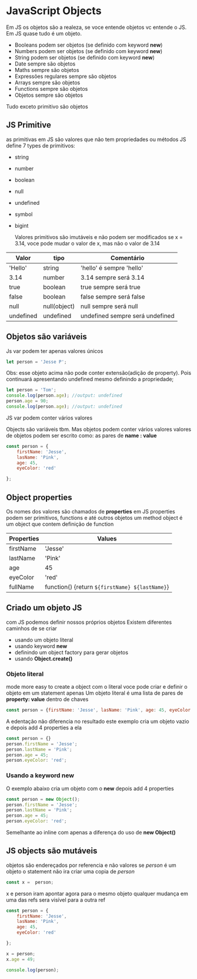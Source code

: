 # JavaScript Objects
Em JS os objetos são a realeza, se voce entende objetos vc entende o JS.
Em JS quase tudo é um objeto.
- Booleans podem ser objetos (se definido com keyword __new__)
- Numbers podem ser objetos (se definido com keyword __new__)
- String podem ser objetos (se definido com keyword __new__)
- Date sempre são objetos 
- Maths sempre são objetos 
- Expressões regulares sempre são objetos 
- Arrays sempre são objetos
- Functions sempre são objetos
- Objetos sempre são objetos

Tudo exceto primitivo são objetos

## JS Primitive
as primitivas em JS são valores que não tem propriedades ou métodos 
JS define 7 types de primitivos:

- string 
- number
- boolean
- null
- undefined
- symbol
- bigint


    Valores primitivos são imutáveis e não podem ser modificados
    se x = 3.14, voce pode mudar o valor de x, mas não o valor de 3.14

Valor | tipo | Comentário
|--|--|--|
'Hello' | string | 'hello' é sempre 'hello'|
3.14|number| 3.14 sempre será 3.14|
true| boolean| true sempre será true|
false | boolean| false sempre será false|
null| null(object)| null sempre será null|
undefined|undefined|undefined sempre será undefined|

## Objetos são variáveis

Js var podem ter apenas valores únicos
~~~ javascript
let person = 'Jesse P';
~~~
Obs: esse objeto acima não pode conter extensão(adição de property). Pois continuará apresentando undefined mesmo definindo a propriedade;
~~~ javascript
let person = 'Tom';
console.log(person.age); //output: undefined
person.age = 90; 
console.log(person.age); //output: undefined

~~~ 

JS var podem conter vários valores

Objects são variáveis tbm. Mas objetos podem conter vários valores
valores de objetos podem ser escrito como: as pares de __name : value__ 

~~~ javascript
const person = {
    firstName: 'Jesse',
    lasName: 'Pink',
    age: 45,
    eyeColor: 'red'

};
~~~

## Object properties
Os nomes dos valores são chamados de __properties__ em JS 
properties podem ser primitivos, functions e até outros objetos 
um method object é um object que contem definição de function

|Properties| Values|
|--|--|
|firstName|'Jesse'|
|lastName|'Pink'|
|age|45|
|eyeColor|'red'|
|fullName| function() {return `${firstName} ${lastName}`}|

## Criado um objeto JS

com JS podemos definir nossos próprios objetos 
Existem diferentes caminhos de se criar
- usando um objeto literal
- usando keyword __new__
- definindo um object factory para gerar objetos 
- usando __Object.create()__


### Objeto literal
mode more easy to create a object 
com o literal voce pode criar e definir o objeto em um statement apenas
Um objeto literal é uma lista de pares de __property: value__ dentro de chaves

~~~ javascript
const person = {firstName: 'Jesse', lasName: 'Pink', age: 45, eyeColor: 'red'};
~~~

A edentação não diferencia no resultado
este exemplo cria um objeto vazio e depois add 4 properties a ela

~~~ javascript
const person = {}
person.firstName = 'Jesse';
person.lastName = 'Pink';
person.age = 45;
person.eyeColor: 'red';
~~~

### Usando a keyword new

O exemplo abaixo cria um objeto com o __new__ depois add 4 properties

~~~ javascript
const person = new Object();
person.firstName = 'Jesse';
person.lastName = 'Pink';
person.age = 45;
person.eyeColor: 'red';
~~~

Semelhante ao inline com apenas a diferença do uso de __new Object()__

## JS objects são mutáveis

objetos são endereçados por referencia e não valores
se _person_ é um objeto o statement não ira criar uma copia de _person_

~~~ javascript
const x =  person;
~~~

x e person iram apontar agora para o mesmo objeto
qualquer mudança em uma das refs sera visível para a outra ref

~~~ javascript
const person = {
    firstName: 'Jesse',
    lasName: 'Pink',
    age: 45,
    eyeColor: 'red'

};

x = person;
x.age = 49;

console.log(person);
~~~
